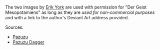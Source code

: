 The two images by [Erik York](http://tillinghast23.deviantart.com/)
are used with permission for "Der Geist Mesopotamiens" as long as they
are *used for non-commercial purposes* and with a link to the author's
Deviant Art address provided.

Sources:

* [Pazuzu](http://tillinghast23.deviantart.com/art/Pazuzu-194054098)
* [Pazuzu Dagger](http://tillinghast23.deviantart.com/art/Pazuzu-Dagger-196640373)
